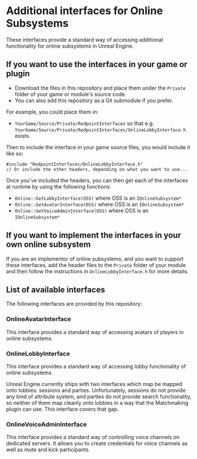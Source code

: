 # Additional interfaces for Online Subsystems

These interfaces provide a standard way of accessing additional functionality for online subsystems in Unreal Engine.

## If you want to use the interfaces in your game or plugin

- Download the files in this repository and place them under the `Private` folder of your game or module's source code.
- You can also add this repository as a Git submodule if you prefer.

For example, you could place them in:

- `YourGame/Source/Private/RedpointInterfaces` so that e.g. `YourGame/Source/Private/RedpointInterfaces/OnlineLobbyInterface.h` exists.

Then to include the interface in your game source files, you would include it like so:

```
#include "RedpointInterfaces/OnlineLobbyInterface.h"
// Or include the other headers, depending on what you want to use...
```

Once you've included the headers, you can then get each of the interfaces at runtime by using the following functions:

- `Online::GetLobbyInterface(OSS)` where OSS is an `IOnlineSubsystem*`
- `Online::GetAvatarInterface(OSS)` where OSS is an `IOnlineSubsystem*`
- `Online::GetVoiceAdminInterface(OSS)` where OSS is an `IOnlineSubsystem*`

## If you want to implement the interfaces in your own online subsystem

If you are an implementor of online subsystems, and you want to support these interfaces, add the header files to the `Private` folder of your module and then follow the instructions in `OnlineLobbyInterface.h` for more details.

## List of available interfaces

The following interfaces are provided by this repository:

### OnlineAvatarInterface

This interface provides a standard way of accessing avatars of players in online subsystems.

### OnlineLobbyInterface

This interface provides a standard way of accessing lobby functionality of online subsystems.

Unreal Engine currently ships with two interfaces which map be mapped onto lobbies: sessions and parties. Unfortunately, sessions do not provide any kind of attribute system, and parties do not provide search functionality, so neither of them map cleanly onto lobbies in a way that the Matchmaking plugin can use. This interface covers that gap.

### OnlineVoiceAdminInterface

This interface provides a standard way of controlling voice channels on dedicated servers. It allows you to create credentials for voice channels as well as mute and kick participants.
